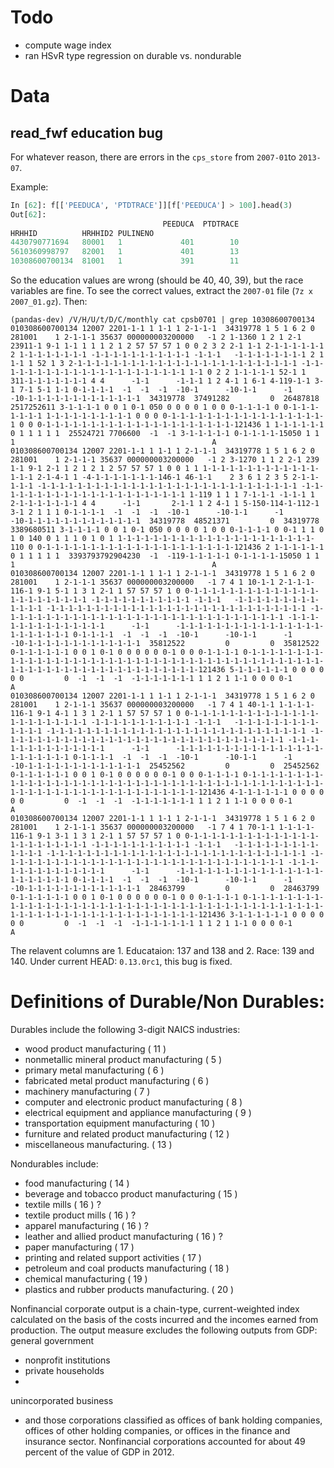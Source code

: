 # Todo

- compute wage index
- ran HSvR type regression on durable vs. nondurable


# Data

## read_fwf education bug

For whatever reason, there are errors in the `cps_store` from `2007-01`to `2013-07`.

Example:

```python
In [62]: f[['PEEDUCA', 'PTDTRACE']][f['PEEDUCA'] > 100].head(3)
Out[62]:
                                  PEEDUCA  PTDTRACE
HRHHID          HRHHID2 PULINENO
4430790771694   80001   1             401        10
5610360998797   82001   1             401        13
10308600700134  81001   1             391        11
```

So the education values are wrong (should be 40, 40, 39), but the race variables are fine.
To see the correct values, extract the `2007-01` file (`7z x 2007_01.gz`). Then:

```shell
(pandas-dev) /V/H/U/t/D/C/monthly cat cpsb0701 | grep 10308600700134
010308600700134 12007 2201-1-1 1 1-1 1 2-1-1-1  34319778 1 5 1 6 2 0 281001    1 2-1-1-1 35637 000000003200000   -1 2 1-1360 1 2 1 2-1 23911-1 9-1 1-1 1 1 1 2 1 2 57 57 57 1 0 0 2 3 2 2-1 1-1 2-1-1-1-1-1-1 2 1-1-1-1-1-1-1-1 -1-1-1-1-1-1-1-1-1-1-1 -1-1-1   -1-1-1-1-1-1-1-1 2 1 1-1 1 52 1 3 2-1-1-1-1-1-1-1-1-1-1-1-1-1-1-1-1-1-1-1-1-1-1-1-1-1 -1-1-1-1-1-1-1-1-1-1-1-1-1-1-1-1-1-1-1-1-1-1 1-1 0 2 2 1-1-1-1-1 52-1 1 311-1-1-1-1-1-1-1 4 4      -1-1      -1-1-1 1 2 4-1 1 6-1 4-119-1-1 3-1 7-1 5-1 1-1 0-1-1-1-1  -1  -1  -1  -10-1      -10-1-1      -1      -10-1-1-1-1-1-1-1-1-1-1-1-1-1  34319778  37491282         0  26487818  2517252611 3-1-1-1-1 0 0 1 0-1 050 0 0 0 0 1 0 0 0-1-1-1-1 0 0-1-1-1-1-1-1-1 1-1-1-1-1-1-1-1-1-1 0 0 0 0-1-1-1-1-1-1-1-1-1-1-1-1-1-1-1-1-1-1 0 0 0-1-1-1-1-1-1-1-1-1-1-1-1-1-1-1-1-1-1-1-1-1-121436 1 1-1-1-1-1-1 0 1 1 1 1 1  25524721 7706600  -1  -1 3-1-1-1-1-1 0-1-1-1-1-15050 1 1 1                                            A
010308600700134 12007 2201-1-1 1 1-1 1 2-1-1-1  34319778 1 5 1 6 2 0 281001    1 2-1-1-1 35637 000000003200000   -1 2 3-1270 1 1 2 2-1 239 1-1 9-1 2-1 1 2 1 2 1 2 57 57 57 1 0 0 1 1 1-1-1-1-1-1-1-1-1-1-1-1-1-1-1-1 2-1-4-1 1 -4-1-1-1-1-1-1-1-146-1 46-1-1    2 3 6 1 2 3 5 2-1-1-1-1-1 -1-1-1-1-1-1-1-1-1-1-1-1-1-1-1-1-1-1-1-1-1-1-1-1-1-1-1-1-1 -1-1-1-1-1-1-1-1-1-1-1-1-1-1-1-1-1-1-1-1-1-1 1-119 1 1 1 7-1-1-1 -1-1-1 1 2-1-1-1-1-1-1-1 4 4      -1-1       2-1-1 1 2 4-1 1 5-150-114-1-112-1 3-1 2 1 1 1 0-1-1-1-1  -1  -1  -1  -10-1      -10-1-1      -1      -10-1-1-1-1-1-1-1-1-1-1-1-1-1  34319778  48521371         0  34319778  3389680511 3-1-1-1-1 0 0 1 0-1 050 0 0 0 0 1 0 0 0-1-1-1-1 0 0-1 1 1 0 1 0 140 0 1 1 1 0 1 0 1 1-1-1-1-1-1-1-1-1-1-1-1-1-1-1-1-1-1-1-1-1-1-110 0 0-1-1-1-1-1-1-1-1-1-1-1-1-1-1-1-1-1-1-1-1-1-121436 2 1-1-1-1-1-1 0 1 1 1 1 1  3393793792904230  -1  -119-1-1-1-1-1 0-1-1-1-1-15050 1 1 1                                            A
010308600700134 12007 2201-1-1 1 1-1 1 2-1-1-1  34319778 1 5 1 6 2 0 281001    1 2-1-1-1 35637 000000003200000   -1 7 4 1 10-1-1 2-1-1-1-116-1 9-1 5-1 1 3 1 2-1 1 57 57 57 1 0 0-1-1-1-1-1-1-1-1-1-1-1-1-1-1-1-1-1-1-1-1-1-1-1 -1-1-1-1-1-1-1-1-1-1-1 -1-1-1   -1-1-1-1-1-1-1-1-1-1-1-1-1 -1-1-1-1-1-1-1-1-1-1-1-1-1-1-1-1-1-1-1-1-1-1-1-1-1-1-1-1-1 -1-1-1-1-1-1-1-1-1-1-1-1-1-1-1-1-1-1-1-1-1-1-1-1-1-1-1-1-1-1-1-1 -1-1-1-1-1-1-1-1-1-1-1-1-1-1      -1-1      -1-1-1-1-1-1-1-1-1-1-1-1-1-1-1-1-1-1-1-1-1-1-1 0-1-1-1-1  -1  -1  -1  -10-1      -10-1-1      -1      -10-1-1-1-1-1-1-1-1-1-1-1-1-1  35812522         0         0  35812522         0-1-1-1-1-1-1 0 0 1 0-1 0 0 0 0 0 0-1 0 0 0-1-1-1-1 0-1-1-1-1-1-1-1-1-1-1-1-1-1-1-1-1-1-1-1-1-1-1-1-1-1-1-1-1-1-1-1-1-1-1-1-1-1-1-1-1-1-1-1-1-1-1-1-1-1-1-1-1-1-1-1-1-1-1-1-1-1-1-1-1-121436 5-1-1-1-1-1-1 0 0 0 0 0 0         0  -1  -1  -1  -1-1-1-1-1-1-1 1 1 2 1 1-1 0 0 0 0-1                                            A
010308600700134 12007 2201-1-1 1 1-1 1 2-1-1-1  34319778 1 5 1 6 2 0 281001    1 2-1-1-1 35637 000000003200000   -1 7 4 1 40-1-1 1-1-1-1-116-1 9-1 4-1 1 3 1 2-1 1 57 57 57 1 0 0-1-1-1-1-1-1-1-1-1-1-1-1-1-1-1-1-1-1-1-1-1-1-1 -1-1-1-1-1-1-1-1-1-1-1 -1-1-1   -1-1-1-1-1-1-1-1-1-1-1-1-1 -1-1-1-1-1-1-1-1-1-1-1-1-1-1-1-1-1-1-1-1-1-1-1-1-1-1-1-1-1 -1-1-1-1-1-1-1-1-1-1-1-1-1-1-1-1-1-1-1-1-1-1-1-1-1-1-1-1-1-1-1-1 -1-1-1-1-1-1-1-1-1-1-1-1-1-1      -1-1      -1-1-1-1-1-1-1-1-1-1-1-1-1-1-1-1-1-1-1-1-1-1-1 0-1-1-1-1  -1  -1  -1  -10-1      -10-1-1      -1      -10-1-1-1-1-1-1-1-1-1-1-1-1-1  25452562         0         0  25452562         0-1-1-1-1-1-1 0 0 1 0-1 0 0 0 0 0 0-1 0 0 0-1-1-1-1 0-1-1-1-1-1-1-1-1-1-1-1-1-1-1-1-1-1-1-1-1-1-1-1-1-1-1-1-1-1-1-1-1-1-1-1-1-1-1-1-1-1-1-1-1-1-1-1-1-1-1-1-1-1-1-1-1-1-1-1-1-1-1-1-1-121436 4-1-1-1-1-1-1 0 0 0 0 0 0         0  -1  -1  -1  -1-1-1-1-1-1-1 1 1 2 1 1-1 0 0 0 0-1                                            A
010308600700134 12007 2201-1-1 1 1-1 1 2-1-1-1  34319778 1 5 1 6 2 0 281001    1 2-1-1-1 35637 000000003200000   -1 7 4 1 70-1-1 1-1-1-1-116-1 9-1 3-1 1 3 1 2-1 1 57 57 57 1 0 0-1-1-1-1-1-1-1-1-1-1-1-1-1-1-1-1-1-1-1-1-1-1-1 -1-1-1-1-1-1-1-1-1-1-1 -1-1-1   -1-1-1-1-1-1-1-1-1-1-1-1-1 -1-1-1-1-1-1-1-1-1-1-1-1-1-1-1-1-1-1-1-1-1-1-1-1-1-1-1-1-1 -1-1-1-1-1-1-1-1-1-1-1-1-1-1-1-1-1-1-1-1-1-1-1-1-1-1-1-1-1-1-1-1 -1-1-1-1-1-1-1-1-1-1-1-1-1-1      -1-1      -1-1-1-1-1-1-1-1-1-1-1-1-1-1-1-1-1-1-1-1-1-1-1 0-1-1-1-1  -1  -1  -1  -10-1      -10-1-1      -1      -10-1-1-1-1-1-1-1-1-1-1-1-1-1  28463799         0         0  28463799         0-1-1-1-1-1-1 0 0 1 0-1 0 0 0 0 0 0-1 0 0 0-1-1-1-1 0-1-1-1-1-1-1-1-1-1-1-1-1-1-1-1-1-1-1-1-1-1-1-1-1-1-1-1-1-1-1-1-1-1-1-1-1-1-1-1-1-1-1-1-1-1-1-1-1-1-1-1-1-1-1-1-1-1-1-1-1-1-1-1-1-121436 3-1-1-1-1-1-1 0 0 0 0 0 0         0  -1  -1  -1  -1-1-1-1-1-1-1 1 1 2 1 1-1 0 0 0 0-1                                            A
```

The relavent columns are 1. Educataion: 137 and 138 and 2. Race: 139 and 140.
Under current HEAD: `0.13.0rc1`, this bug is fixed.

# Definitions of Durable/Non Durables:

Durables include the following 3-digit NAICS industries:
- wood product manufacturing                        ( 11 )
- nonmetallic mineral product manufacturing         ( 5  )
- primary metal manufacturing                       ( 6  )
- fabricated metal product manufacturing            ( 6  )
- machinery manufacturing                           ( 7  )
- computer and electronic product manufacturing     ( 8  )
- electrical equipment and appliance manufacturing  ( 9  )
- transportation equipment manufacturing            ( 10 )
- furniture and related product manufacturing       ( 12 )
- miscellaneous manufacturing.                      ( 13 )

Nondurables include:
- food manufacturing                                ( 14 )
- beverage and tobacco product manufacturing        ( 15 )
- textile mills                                     ( 16 ) ?
- textile product mills                             ( 16 ) ?
- apparel manufacturing                             ( 16 ) ?
- leather and allied product manufacturing          ( 16 ) ?
- paper manufacturing                               ( 17 )
- printing and related support activities           ( 17 )
- petroleum and coal products manufacturing         ( 18 )
- chemical manufacturing                            ( 19 )
- plastics and rubber products manufacturing.       ( 20 )

 Nonfinancial corporate output is a chain-type, current-weighted index
calculated on the basis of the costs incurred and the incomes earned from
production.  The output measure excludes the following outputs from GDP:
general government
- nonprofit institutions
- private households
-
unincorporated business
- and those corporations classified as offices of
bank holding companies, offices of other holding companies, or offices in
the finance and insurance sector. Nonfinancial corporations accounted for
about 49 percent of the value of GDP in 2012.
